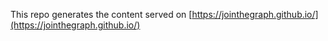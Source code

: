 This repo generates the content served on [https://jointhegraph.github.io/](https://jointhegraph.github.io/)

